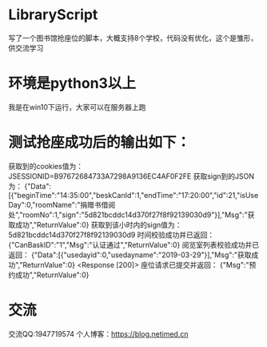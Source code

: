 # LibraryScript
写了一个图书馆抢座位的脚本，大概支持8个学校，代码没有优化，这个是雏形，供交流学习

# 环境是python3以上
我是在win10下运行，大家可以在服务器上跑

# 测试抢座成功后的输出如下：
获取到的cookies值为：JSESSIONID=B97672684733A7298A9136EC4AF0F2FE
获取sign到的JSON为： {"Data":[{"beginTime":"14:35:00","beskCanId":1,"endTime":"17:20:00","id":21,"isUseDay":0,"roomName":"捐赠书借阅处","roomNo":1,"sign":"5d821bcddc14d370f27f8f92139030d9"}],"Msg":"获取成功","ReturnValue":0}
获取到该小时内的sign值为： 5d821bcddc14d370f27f8f92139030d9
时间校验成功并已返回： {"CanBaskID":"1","Msg":"认证通过","ReturnValue":0}
阅览室列表校验成功并已返回： {"Data":[{"usedayid":0,"usedayname":"2019-03-29"}],"Msg":"获取成功","ReturnValue":0}
<Response [200]>
座位请求已提交并返回： {"Msg":"预约成功","ReturnValue":0}


# 交流
交流QQ:1947719574
个人博客：https://blog.netimed.cn


